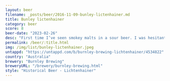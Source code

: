 ```yaml
---
layout: beer
filename: _posts/beer/2016-11-09-bunley-lictenhainer.md
title: Bunley lictenhainer
category: beer
score: 8
beer-date: "2023-02-26"
desc: "First time I’ve seen smokey malts in a sour beer. I was hesitant at first but it keeps getting better. The smoke adds a layer on top of a refreshing sour"
permalink: /beer/:title.html
img: /img/list/bunley-lictenhainer.jpeg
untappd: "https://untappd.com/b/burnley-brewing-lichtenhainer/4534822"
country: "Australia"
brewery: "Burnley Brewing"
breweryURL: "/brewery/burnley-brewing.html"
style: "Historical Beer - Lichtenhainer"
---
```

